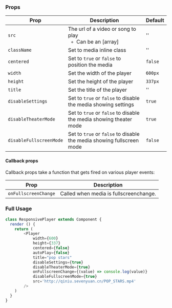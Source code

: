 ### Props

Prop | Description | Default
---- | ----------- | -------
`src` | The url of a video or song to play<br/>&nbsp; ◦ &nbsp;Can be an [array] | ''
`className` | Set to media inline class | ''
`centered` | Set to `true` or `false` to position the media | `false`
`width` | Set the width of the player | `600px`
`height` | Set the height of the player | `337px`
`title` | Set the title of the player | ''
`disableSettings` | Set to `true` or `false` to disable the media showing settings | `true`
`disableTheaterMode` | Set to `true` or `false` to disable the media showing theater mode | `true`
`disableFullscreenMode` | Set to `true` or `false` to disable the media showing fullscreen mode | `false`

#### Callback props

Callback props take a function that gets fired on various player events:

Prop | Description
---- | -----------
`onFullscreenChange` | Called when media is fullscreenchange. | Called when media starts open fullscreen or close fullscreen

### Full Usage

```js
class ResponsivePlayer extends Component {
  render () {
    return (
        <Player
            width={600}
            height={337}
            centered={false}
            autoPlay={false}
            title="pop stars"
            disableSettings={true}
            disableTheaterMode={true}
            onFullscreenChange={(value) => console.log(value)}
            disableFullscreenMode={true}
            src='http://qiniu.sevenyuan.cn/POP_STARS.mp4'
        />
    )
  }
}
```
